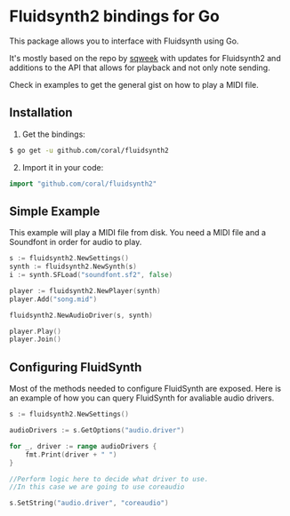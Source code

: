 # Fluidsynth2 bindings for Go

This package allows you to interface with Fluidsynth using Go.

It's mostly based on the repo by [sqweek](https://github.com/sqweek/fluidsynth) with updates for Fluidsynth2 and additions to the API that allows for playback and not only note sending.

Check in examples to get the general gist on how to play a MIDI file.

## Installation

1. Get the bindings:

```sh
$ go get -u github.com/coral/fluidsynth2
```

2. Import it in your code:

```go
import "github.com/coral/fluidsynth2"
```

## Simple Example

This example will play a MIDI file from disk.
You need a MIDI file and a Soundfont in order for audio to play.

```go
s := fluidsynth2.NewSettings()
synth := fluidsynth2.NewSynth(s)
i := synth.SFLoad("soundfont.sf2", false)

player := fluidsynth2.NewPlayer(synth)
player.Add("song.mid")

fluidsynth2.NewAudioDriver(s, synth)

player.Play()
player.Join()
```

## Configuring FluidSynth

Most of the methods needed to configure FluidSynth are exposed. Here is an example of how you can query FluidSynth for avaliable audio drivers.

```go
s := fluidsynth2.NewSettings()

audioDrivers := s.GetOptions("audio.driver")

for _, driver := range audioDrivers {
	fmt.Print(driver + " ")
}

//Perform logic here to decide what driver to use.
//In this case we are going to use coreaudio

s.SetString("audio.driver", "coreaudio")
```
